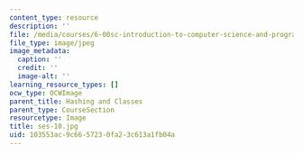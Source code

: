 ```yaml
---
content_type: resource
description: ''
file: /media/courses/6-00sc-introduction-to-computer-science-and-programming-spring-2011/103553ac9c6657230fa23c613a1fb04a_ses-10.jpg
file_type: image/jpeg
image_metadata:
  caption: ''
  credit: ''
  image-alt: ''
learning_resource_types: []
ocw_type: OCWImage
parent_title: Hashing and Classes
parent_type: CourseSection
resourcetype: Image
title: ses-10.jpg
uid: 103553ac-9c66-5723-0fa2-3c613a1fb04a
---
```


